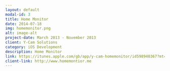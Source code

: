 ```yaml
---
layout: default
modal-id: 3
title: Home Monitor
date: 2014-07-18
img: homemonitor.png
alt: image-alt
project-date: March 2013 - November 2013
client: Y-Cam Solutions
category: iOS Development
description: Home Monitor
link: https://itunes.apple.com/gb/app/y-cam-homemonitor/id598940367?mt=8 
client-link: http://www.homemontior.me
---
```

